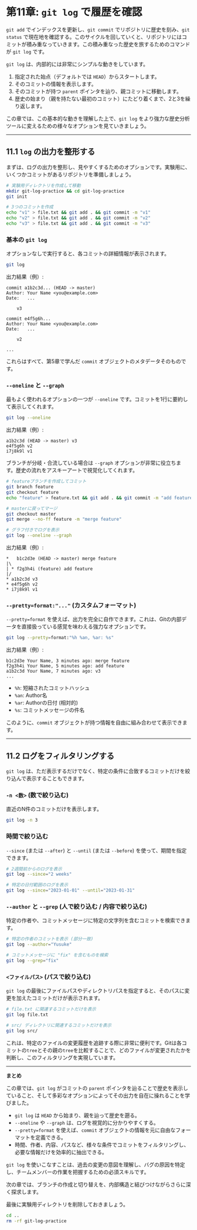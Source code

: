# 第11章: `git log` で履歴を確認

`git add` でインデックスを更新し、`git commit` でリポジトリに歴史を刻み、`git status` で現在地を確認する。このサイクルを回していくと、リポジトリにはコミットが積み重なっていきます。この積み重なった歴史を旅するためのコマンドが `git log` です。

`git log` は、内部的には非常にシンプルな動きをしています。

1.  指定された始点（デフォルトでは `HEAD`）からスタートします。
2.  そのコミットの情報を表示します。
3.  そのコミットが持つ `parent` ポインタを辿り、親コミットに移動します。
4.  歴史の始まり（親を持たない最初のコミット）にたどり着くまで、2と3を繰り返します。

この章では、この基本的な動きを理解した上で、`git log` をより強力な歴史分析ツールに変えるための様々なオプションを見ていきましょう。

---

## 11.1 `log` の出力を整形する

まずは、ログの出力を整形し、見やすくするためのオプションです。実験用に、いくつかコミットがあるリポジトリを準備しましょう。

```bash
# 実験用ディレクトリを作成して移動
mkdir git-log-practice && cd git-log-practice
git init

# 3つのコミットを作成
echo "v1" > file.txt && git add . && git commit -m "v1"
echo "v2" > file.txt && git add . && git commit -m "v2"
echo "v3" > file.txt && git add . && git commit -m "v3"
```

### 基本の `git log`

オプションなしで実行すると、各コミットの詳細情報が表示されます。
```bash
git log
```
出力結果（例）:
```
commit a1b2c3d... (HEAD -> master)
Author: Your Name <you@example.com>
Date:   ...

    v3

commit e4f5g6h...
Author: Your Name <you@example.com>
Date:   ...

    v2

...
```
これらはすべて、第5章で学んだ `commit` オブジェクトのメタデータそのものです。

### `--oneline` と `--graph`

最もよく使われるオプションの一つが `--oneline` です。コミットを1行に要約して表示してくれます。
```bash
git log --oneline
```
出力結果（例）:
```
a1b2c3d (HEAD -> master) v3
e4f5g6h v2
i7j8k9l v1
```

ブランチが分岐・合流している場合は `--graph` オプションが非常に役立ちます。歴史の流れをアスキーアートで視覚化してくれます。
```bash
# featureブランチを作成してコミット
git branch feature
git checkout feature
echo "feature" > feature.txt && git add . && git commit -m "add feature"

# masterに戻ってマージ
git checkout master
git merge --no-ff feature -m "merge feature"

# グラフ付きでログを表示
git log --oneline --graph
```
出力結果（例）:
```
*   b1c2d3e (HEAD -> master) merge feature
|\  
| * f2g3h4i (feature) add feature
|/  
* a1b2c3d v3
* e4f5g6h v2
* i7j8k9l v1
```

### `--pretty=format:"..."` (カスタムフォーマット)

`--pretty=format` を使えば、出力を完全に自作できます。これは、Gitの内部データを直接扱っている感覚を味わえる強力なオプションです。

```bash
git log --pretty=format:"%h %an, %ar: %s"
```
出力結果（例）:
```
b1c2d3e Your Name, 3 minutes ago: merge feature
f2g3h4i Your Name, 5 minutes ago: add feature
a1b2c3d Your Name, 7 minutes ago: v3
...
```
- `%h`: 短縮されたコミットハッシュ
- `%an`: Author名
- `%ar`: Authorの日付 (相対的)
- `%s`: コミットメッセージの件名

このように、`commit` オブジェクトが持つ情報を自由に組み合わせて表示できます。

---
## 11.2 ログをフィルタリングする

`git log` は、ただ表示するだけでなく、特定の条件に合致するコミットだけを絞り込んで表示することもできます。

### `-n <数>` (数で絞り込む)
直近のN件のコミットだけを表示します。
```bash
git log -n 3
```

### 時間で絞り込む
`--since` (または `--after`) と `--until` (または `--before`) を使って、期間を指定できます。
```bash
# 2週間前からのログを表示
git log --since="2 weeks"

# 特定の日付範囲のログを表示
git log --since="2023-01-01" --until="2023-01-31"
```

### `--author` と `--grep` (人で絞り込む / 内容で絞り込む)
特定の作者や、コミットメッセージに特定の文字列を含むコミットを検索できます。
```bash
# 特定の作者のコミットを表示 (部分一致)
git log --author="Yusuke"

# コミットメッセージに "fix" を含むものを検索
git log --grep="fix"
```

### `<ファイルパス>` (パスで絞り込む)
`git log` の最後にファイルパスやディレクトリパスを指定すると、そのパスに変更を加えたコミットだけが表示されます。
```bash
# file.txt に関連するコミットだけを表示
git log file.txt

# src/ ディレクトリに関連するコミットだけを表示
git log src/
```
これは、特定のファイルの変更履歴を追跡する際に非常に便利です。Gitは各コミットの`tree`とその親の`tree`を比較することで、どのファイルが変更されたかを判断し、このフィルタリングを実現しています。

---
**まとめ**

この章では、`git log` がコミットの `parent` ポインタを辿ることで歴史を表示していること、そして多彩なオプションによってその出力を自在に操れることを学びました。

-   `git log` は `HEAD` から始まり、親を辿って歴史を遡る。
-   `--oneline` や `--graph` は、ログを視覚的に分かりやすくする。
-   `--pretty=format` を使えば、`commit` オブジェクトの情報を元に自由なフォーマットを定義できる。
-   時間、作者、内容、パスなど、様々な条件でコミットをフィルタリングし、必要な情報だけを効率的に抽出できる。

`git log` を使いこなすことは、過去の変更の意図を理解し、バグの原因を特定し、チームメンバーの作業を把握するための必須スキルです。

次の章では、ブランチの作成と切り替えを、内部構造と結びつけながらさらに深く探求します。

最後に実験用ディレクトリを削除しておきましょう。
```bash
cd ..
rm -rf git-log-practice
```
